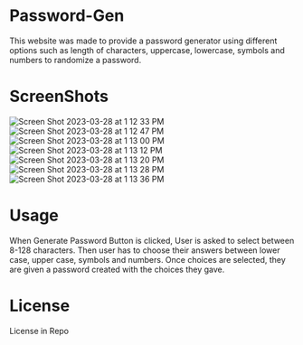 # Password-Gen
This website was made to provide a password generator using different options such as length of characters, uppercase, lowercase, symbols and numbers to randomize a password.
# ScreenShots
![Screen Shot 2023-03-28 at 1 12 33 PM](https://user-images.githubusercontent.com/112834113/228357438-ea4dc00f-1e54-4645-a101-34ae4bfd5b57.png)
![Screen Shot 2023-03-28 at 1 12 47 PM](https://user-images.githubusercontent.com/112834113/228357610-ca2b37d3-8a60-40fa-ab7b-d134eb0b591b.png)
![Screen Shot 2023-03-28 at 1 13 00 PM](https://user-images.githubusercontent.com/112834113/228357486-c4ea11e4-31d8-42a3-8b7c-0a554cacc907.png)
![Screen Shot 2023-03-28 at 1 13 12 PM](https://user-images.githubusercontent.com/112834113/228357774-081e0bf2-bfa0-41e4-a8fd-36c5173eaf6b.png)
![Screen Shot 2023-03-28 at 1 13 20 PM](https://user-images.githubusercontent.com/112834113/228357838-5f1648c6-f989-4db7-a1e2-2848abe3ac3a.png)
![Screen Shot 2023-03-28 at 1 13 28 PM](https://user-images.githubusercontent.com/112834113/228357869-a153e081-2ddc-4f00-9c9c-34c9515f7f4a.png)
![Screen Shot 2023-03-28 at 1 13 36 PM](https://user-images.githubusercontent.com/112834113/228357921-080e349e-5448-467b-bba6-b23a72d64a07.png)
[
](https://blakereece3.github.io/Password-Gen/)
# Usage
When Generate Password Button is clicked, User is asked to select between 8-128 characters. Then user has to choose their answers between lower case, upper case, symbols and numbers. Once choices are selected, they are given a password created with the choices they gave.
# License
License in Repo
